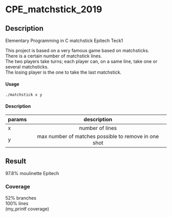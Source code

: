 # CPE_matchstick_2019

## Description
Elementary Programming in C matchstick Epitech Teck1

This project is based on a very famous game based on matchsticks.  
There is a certain number of matchstick lines.  
The two players take turns; each player can, on a same line, take one or several matchsticks.  
The losing player is the one to take the last matchstick.

#### Usage
    ./matchstick x y

#### Description
| params | description                                          |
| ------ |:----------------------------------------------------:|
| x      | number of lines                                      |
| y      | max number of matches possible to remove in one shot |

## Result
97.8% moulinette Epitech

### Coverage
52% branches  
100% lines  
(my_printf coverage)
